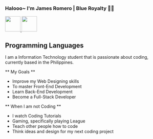 ### Halooo~ I'm James Romero | Blue Royalty 👋👑
<a href="https://www.linkedin.com/in/jameslabradorromero/">
  <img src="https://img.shields.io/badge/-LinkedIn-0e76a8?style=flat-square&logo=Linkedin&logoColor=white" height="50" width="auto"/>
</a>
<a href="https://www.youtube.com/channel/UCh0ur_US53T69ajW9K2aYjA">
  <img src="https://img.shields.io/badge/YouTube-FF0000?style=for-the-badge&logo=youtube&logoColor=white" height="50" width="auto"/>
</a>


## Programming Languages

I am a Information Technology student that is passionate about coding, currently based in the Philippines. 

** My Goals **
- Improve my Web Designing skills
- To master Front-End Development
- Learn Back-End Development
- Become a Full-Stack Developer

** When I am not Coding **
- I watch Coding Tutorials
- Gaming, specifically playing League
- Teach other people how to code
- Think ideas and design for my next coding project

<!--
**JamesRomero2/JamesRomero2** is a ✨ _special_ ✨ repository because its `README.md` (this file) appears on your GitHub profile.

Here are some ideas to get you started:

- 🔭 I’m currently working on ...
- 🌱 I’m currently learning ...
- 👯 I’m looking to collaborate on ...
- 🤔 I’m looking for help with ...
- 💬 Ask me about ...
- 📫 How to reach me: ...
- 😄 Pronouns: ...
- ⚡ Fun fact: ...
-->
